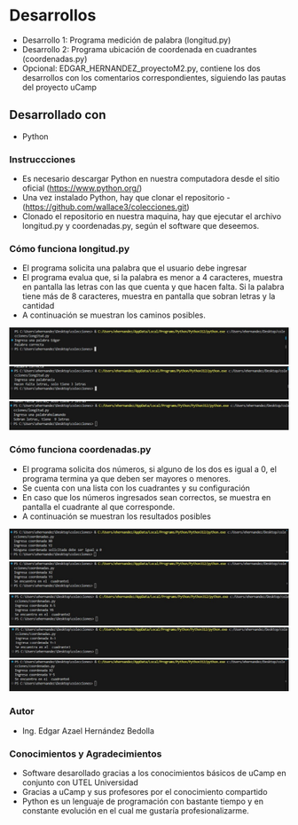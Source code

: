 # Desarrollos
* Desarrollo 1: Programa medición de palabra (longitud.py)
* Desarrollo 2: Programa ubicación de coordenada en cuadrantes (coordenadas.py)
* Opcional: EDGAR_HERNANDEZ_proyectoM2.py, contiene los dos desarrollos con los comentarios correspondientes, siguiendo las pautas del proyecto uCamp

## Desarrollado con
* Python

### Instruccciones
* Es necesario descargar Python en nuestra computadora desde el sitio oficial (https://www.python.org/)
* Una vez instalado Python, hay que clonar el repositorio - (https://github.com/wallace3/colecciones.git)
* Clonado el repositorio en nuestra maquina, hay que ejecutar el archivo longitud.py y coordenadas.py, según el software que deseemos.

### Cómo funciona longitud.py
* El programa solicita una palabra que el usuario debe ingresar
* El programa evalua que, si la palabra es menor a 4 caracteres, muestra en pantalla las letras con las que cuenta y que hacen falta. Si la palabra tiene más de 8 caracteres, muestra en pantalla que sobran letras y la cantidad 
* A continuación se muestran los caminos posibles.

![alt text](caso1.jpg) 
![alt text](caso2.jpg)
![alt text](caso3.jpg)

### Cómo funciona coordenadas.py
* El programa solicita dos números, si alguno de los dos es igual a 0, el programa termina ya que deben ser mayores o menores.
* Se cuenta con una lista con los cuadrantes y su configuración
* En caso que los números ingresados sean correctos, se muestra en pantalla el cuadrante al que corresponde.
* A continuación se muestran los resultados posibles

![alt text](caso1_coordenadas.jpg)
![alt text](cuadrante1.jpg)
![alt text](cuadrante2.jpg)
![alt text](cuadrante3.jpg)
![alt text](cuadrante4.jpg)

### Autor
* Ing. Edgar Azael Hernández Bedolla

### Conocimientos y Agradecimientos
* Software desarollado gracias a los conocimientos básicos de uCamp en conjunto con UTEL Universidad
* Gracias a uCamp y sus profesores por el conocimiento compartido
* Python es un lenguaje de programación con bastante tiempo y en constante evolución en el cual me gustaría profesionalizarme.


